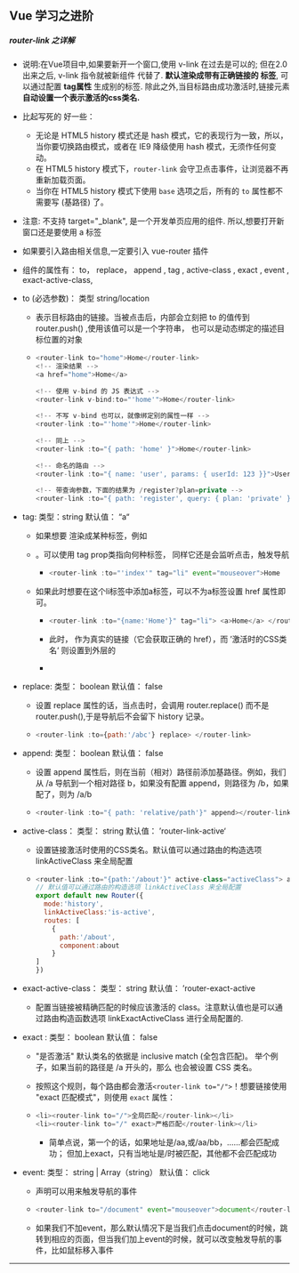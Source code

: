 ## Vue  学习之进阶



##### router-link 之详解

* 说明:在Vue项目中,如果要新开一个窗口,使用 v-link 在过去是可以的; 但在2.0出来之后, v-link 指令就被新组件 **<router-link to='指向要链接的组件'>** 代替了.  **默认渲染成带有正确链接的 <a> 标签**, 可以通过配置 **tag属性** 生成别的标签. 除此之外,当目标路由成功激活时,链接元素**自动设置一个表示激活的css类名.**

* <router-link> 比起写死的 <a> 好一些：

  * 无论是 HTML5 history 模式还是 hash 模式，它的表现行为一致，所以，当你要切换路由模式，或者在 IE9 降级使用 hash 模式，无须作任何变动。
  * 在 HTML5 history 模式下，`router-link` 会守卫点击事件，让浏览器不再重新加载页面。
  * 当你在 HTML5 history 模式下使用 `base` 选项之后，所有的 `to` 属性都不需要写 (基路径) 了。

* 注意:  <router-link> 不支持 target="_blank", 是一个开发单页应用的组件.  所以,想要打开新窗口还是要使用 a 标签

* 如果要引入路由相关信息,一定要引入 vue-router 插件

*  <router-link>  组件的属性有： to， replace， append , tag , active-class , exact , event , exact-active-class,

  * to (必选参数)： 类型 string/location

    * 表示目标路由的链接。当被点击后，内部会立刻把 to 的值传到 router.push() ,使用该值可以是一个字符串， 也可以是动态绑定的描述目标位置的对象

    * ```js
      <router-link to="home">Home</router-link>
      <!-- 渲染结果 -->
      <a href="home">Home</a>
       
      <!-- 使用 v-bind 的 JS 表达式 -->
      <router-link v-bind:to="'home'">Home</router-link>
       
      <!-- 不写 v-bind 也可以，就像绑定别的属性一样 -->
      <router-link :to="'home'">Home</router-link>
       
      <!-- 同上 -->
      <router-link :to="{ path: 'home' }">Home</router-link>
       
      <!-- 命名的路由 -->
      <router-link :to="{ name: 'user', params: { userId: 123 }}">User</router-link>
       
      <!-- 带查询参数，下面的结果为 /register?plan=private -->
      <router-link :to="{ path: 'register', query: { plan: 'private' }}">Register</router-link>
      ```

  * tag: 类型：string    默认值： “a“

    * 如果想要 <rounter-link> 渲染成某种标签，例如 <li> 。可以使用 tag prop类指向何种标签， 同样它还是会监听点击，触发导航

      * ```js
        <router-link :to="'index'" tag="li" event="mouseover">Home
        ```

    * 如果此时想要在这个li标签中添加a标签，可以不为a标签设置 href 属性即可。

      * ```js
        <router-link :to="{name:'Home'}" tag="li"> <a>Home</a> </router-link>
        ```

      * 此时，<a> 作为真实的链接（它会获取正确的 href），而 ’激活时的CSS类名‘ 则设置到外层的 <li>

  * replace: 类型： boolean   默认值： false

    * 设置 replace 属性的话，当点击时，会调用 router.replace() 而不是router.push(),于是导航后不会留下 history 记录。

    * ```js
      <router-link :to={path:'/abc'} replace> </router-link>
      ```

  * append: 类型： boolean  默认值： false

    * 设置 append 属性后，则在当前（相对）路径前添加基路径。例如，我们从 /a 导航到一个相对路径 b，如果没有配置 append，则路径为 /b，如果配了，则为 /a/b

    * ```js
      <router-link :to="{ path: 'relative/path'}" append></router-link>
      ```

  * active-class： 类型： string    默认值： ’router-link-active‘

    * 设置链接激活时使用的CSS类名。默认值可以通过路由的构造选项 linkActiveClass 来全局配置

    * ```js
      <router-link :to="{path:'/about'}" active-class="activeClass"> about </router-link>
      // 默认值可以通过路由的构造选项 linkActiveClass 来全局配置
      export default new Router({
        mode:'history',
        linkActiveClass:'is-active',
        routes: [
          {
            path:'/about',
            component:about
          }
      ]
      })
      ```

  * exact-active-class： 类型： string    默认值： ’router-exact-active

    * 配置当链接被精确匹配的时候应该激活的 class。注意默认值也是可以通过路由构造函数选项  linkExactActiveClass 进行全局配置的.

  * exact :  类型： boolean  默认值： false

    * "是否激活" 默认类名的依据是 inclusive match (全包含匹配)。 举个例子，如果当前的路径是 /a 开头的，那么 <router-link to="/a"> 也会被设置 CSS 类名。

    * 按照这个规则，每个路由都会激活`<router-link to="/">`！想要链接使用 "exact 匹配模式"，则使用 `exact` 属性：

    * ```js
      <li><router-link to="/">全局匹配</router-link></li>
      <li><router-link to="/" exact>严格匹配</router-link></li>
      ```

      * 简单点说，第一个的话，如果地址是/aa,或/aa/bb，……都会匹配成功； 但加上exact，只有当地址是/时被匹配，其他都不会匹配成功

  * event: 类型： string | Array（string）    默认值： click

    * 声明可以用来触发导航的事件

    * ```js
      <router-link to="/document" event="mouseover">document</router-link>
      ```

    * 如果我们不加event，那么默认情况下是当我们点击document的时候，跳转到相应的页面，但当我们加上event的时候，就可以改变触发导航的事件，比如鼠标移入事件

------

